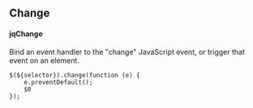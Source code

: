 ## Change
#### jqChange
Bind an event handler to the "change" JavaScript event, or trigger that event on an element.
```
$(${selector}).change(function (e) { 
	e.preventDefault();
	$0
});
```